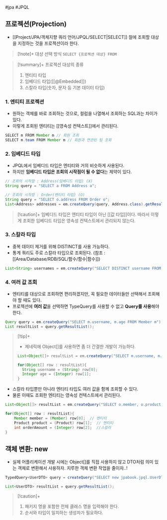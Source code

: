 #jpa #JPQL 


## 프로젝션(Projection)
+ [[Project/JPA/객체지향 쿼리 언어/JPQL/SELECT|SELECT]] 절에 조회할 대상을 지정하는 것을 프로젝션이라 한다.

> [!note]+ 대상 선택 방식
> `SELECT {프로젝션 대상} FROM`

> [!summary]+ 프로젝션 대상의 종류
> 1. 엔티티 타입
> 2. 임베디드 타입([[@Embedded]])
> 4. 스칼라 타입(숫자, 문자 등 기본 데이터 타입)

### 1. 엔티티 프로젝션
+ 원하는 객체를 바로 조회하는 것으로, 컬럼을 나열해서 조회하는 SQL과는 차이가 있다.
+ 이렇게 조회된 엔티티는 [[영속성 컨텍스트]]에서 관리된다.
```java
SELECT m FROM Member m // 회원 조회
SELECT m.team FROM Member m // 회원과 연관된 팀 조회
```

### 2. 임베디드 타입
+ JPQL에서 임베디드 타입은 엔티티와 거의 비슷하게 사용된다.
+ 하지만 **임베디드 타입은 조회의 시작점이 될 수 없다**는 제약이 있다.
```java
// 조회의 시작점 : Address(임베디드 타입) (X)
String query = "SELECT a FROM Address a";

// 조회의 시작점 : Order(엔티티 타입) (O)
String query = "SELECT o.address FROM Order o";
List<Address> addresses = em.createQuery(query, Address.class).getResultList();
```

> [!caution]+ 
> 임베디드 타입은 엔티티 타입이 아닌 [[값 타입]]이다. 따라서 이렇게 조회한 임베디드 타입은 영속성 컨텍스트에서 관리되지 않는다.

### 3. 스칼라 타입
+ 중복 데이터 제거를 위해 DISTINCT를 사용 가능하다.
+ 통계 쿼리도 주로 스칼라 타입으로 조회된다. (참조 : [[Area/Database/RDB/SQL/함수/함수|함수]])
```java
List<String> usernames = em.createQuery("SELECT DISTINCT username FROM Member m", String.class).getResultList();
```

### 4. 여러 값 조회
+ 엔티티를 대상으로 조회하면 편리하겠지만, 꼭 필요한 데이터들만 선택해서 조회해야 할 때도 있다.
+ 프로젝션에 **여러 값**을 선택하면 TypeQuery를 사용할 수 없고 **Query를 사용**해야 한다.
```java
Query query = em.createQuery("SELECT m.username, m.age FROM Member m");
List resultList = query.getResultList();
```

> [!tip]+ 
> + 제네릭에 Object[]를 사용하면 좀 더 간결한 개발이 가능하다.
>```java
>List<Object[]> resultList = em.createQuery("SELECT m.username, m.age FROM Member m").getResultList();
>
>for(Object[] row : resultList){
>	String username = (String) row[0];
>	Integer age = (Integer) row[1];
>}
>```

+ 스칼라 타입뿐만 아니라 엔티티 타입도 여러 값을 함께 조회할 수 있다.
+ 물론 이때도 조회한 엔티티는 영속성 컨텍스트에서 관리된다.

```java
List<Object[]> resultList = em.createQuery("SELECT o.member, o.product, o.orderAmount FROM Order o").getResultList();

for(Object[] row : resultList){
	Member member = (Member) row[0];  // 엔티티
	Product product = (Product) row[1];  // 엔티티
	int orderAmount = (Integer) row[2];  //스칼라
}
```

## 객체 변환: new
+ 실제 어플리케이션 개발 시에는 Object[]를 직접 사용하지 않고 DTO처럼 의미 있는 객체로 변환해서 사용하자. 지루한 객체 변환 작업을 줄이자..!

```java
TypedQuery<UserDTO> query = createQuery("SELECT new jpabook.jpql.UserDTO(m.username, m.age) FROM Member m", UserDTO.class);

List<UserDTO> resultList = query.getResultList();
```

> [!caution]+ 
> 1. 패키지 명을 포함한 전체 클래스 명을 입력해야 한다.
> 2. 순서와 타입이 일치하는 생성자가 필요하다.
